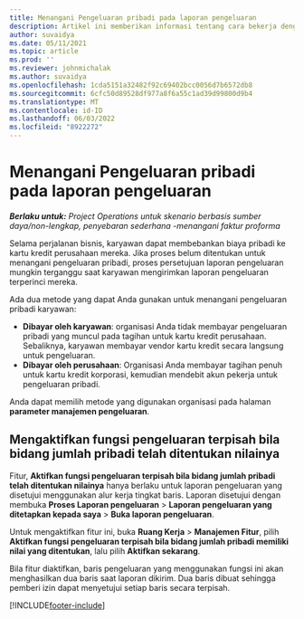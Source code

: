```yaml
---
title: Menangani Pengeluaran pribadi pada laporan pengeluaran
description: Artikel ini memberikan informasi tentang cara bekerja dengan pengeluaran pribadi yang dikeluarkan oleh karyawan saat bepergian untuk tujuan bisnis.
author: suvaidya
ms.date: 05/11/2021
ms.topic: article
ms.prod: ''
ms.reviewer: johnmichalak
ms.author: suvaidya
ms.openlocfilehash: 1cda5151a32482f92c69402bcc0056d7b6572db8
ms.sourcegitcommit: 6cfc50d89528df977a8f6a55c1ad39d99800d9b4
ms.translationtype: MT
ms.contentlocale: id-ID
ms.lasthandoff: 06/03/2022
ms.locfileid: "8922272"
---
```

# <a name="work-with-personal-expenses-on-an-expense-report"></a>Menangani Pengeluaran pribadi pada laporan pengeluaran

_**Berlaku untuk:** Project Operations untuk skenario berbasis sumber daya/non-lengkap, penyebaran sederhana -menangani faktur proforma_

Selama perjalanan bisnis, karyawan dapat membebankan biaya pribadi ke kartu kredit perusahaan mereka. Jika proses belum ditentukan untuk menangani pengeluaran pribadi, proses persetujuan laporan pengeluaran mungkin terganggu saat karyawan mengirimkan laporan pengeluaran terperinci mereka.

Ada dua metode yang dapat Anda gunakan untuk menangani pengeluaran pribadi karyawan:

  - **Dibayar oleh karyawan**: organisasi Anda tidak membayar pengeluaran pribadi yang muncul pada tagihan untuk kartu kredit perusahaan. Sebaliknya, karyawan membayar vendor kartu kredit secara langsung untuk pengeluaran. 
  - **Dibayar oleh perusahaan**: Organisasi Anda membayar tagihan penuh untuk kartu kredit korporasi, kemudian mendebit akun pekerja untuk pengeluaran pribadi.

Anda dapat memilih metode yang digunakan organisasi pada halaman **parameter manajemen pengeluaran**.


## <a name="enable-split-expense-function-when-personal-amount-field-has-value-defined"></a>Mengaktifkan fungsi pengeluaran terpisah bila bidang jumlah pribadi telah ditentukan nilainya

Fitur, **Aktifkan fungsi pengeluaran terpisah bila bidang jumlah pribadi telah ditentukan nilainya** hanya berlaku untuk laporan pengeluaran yang disetujui menggunakan alur kerja tingkat baris. Laporan disetujui dengan membuka **Proses Laporan pengeluaran** > **Laporan pengeluaran yang ditetapkan kepada saya** > **Buka laporan pengeluaran**. 

Untuk mengaktifkan fitur ini, buka **Ruang Kerja** > **Manajemen Fitur**, pilih **Aktifkan fungsi pengeluaran terpisah bila bidang jumlah pribadi memiliki nilai yang ditentukan**, lalu pilih **Aktifkan sekarang**. 

Bila fitur diaktifkan, baris pengeluaran yang menggunakan fungsi ini akan menghasilkan dua baris saat laporan dikirim. Dua baris dibuat sehingga pemberi izin dapat menyetujui setiap baris secara terpisah.


[!INCLUDE[footer-include](../includes/footer-banner.md)]

